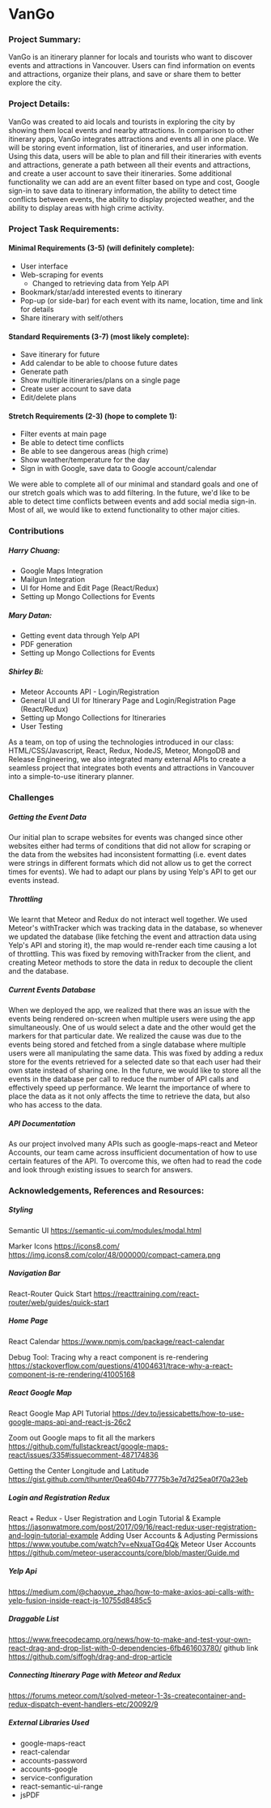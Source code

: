 # VanGo
### Project Summary:
VanGo is an itinerary planner for locals and tourists who want to discover events and attractions in Vancouver. Users can find information on events and attractions, organize their plans, and save or share them to better explore the city.

### Project Details:
VanGo was created to aid locals and tourists in exploring the city by showing them local events and nearby attractions. In comparison to other itinerary apps, VanGo integrates attractions and events all in one place. We will be storing event information, list of itineraries, and user information. Using this data, users will be able to plan and fill their itineraries with events and attractions, generate a path between all their events and attractions, and create a user account to save their itineraries. Some additional functionality we can add are an event filter based on type and cost, Google sign-in to save data to itinerary information, the ability to detect time conflicts between events, the ability to display projected weather, and the ability to display areas with high crime activity.

### Project Task Requirements:
#### Minimal Requirements (3-5) (will definitely complete):
- User interface
- Web-scraping for events
    - Changed to retrieving data from Yelp API
- Bookmark/star/add interested events to itinerary
- Pop-up (or side-bar) for each event with its name, location, time and link for details
- Share itinerary with self/others

#### Standard Requirements (3-7) (most likely complete):
- Save itinerary for future
- Add calendar to be able to choose future dates
- Generate path
- Show multiple itineraries/plans on a single page
- Create user account to save data
- Edit/delete plans

#### Stretch Requirements (2-3) (hope to complete 1):
- Filter events at main page
- Be able to detect time conflicts
- Be able to see dangerous areas (high crime)
- Show weather/temperature for the day
- Sign in with Google, save data to Google account/calendar

We were able to complete all of our minimal and standard goals and one of our stretch goals which was to add filtering. In the future, we'd like to be able to detect time conflicts between events and add social media sign-in. Most of all, we would like to extend functionality to other major cities.


### Contributions
##### Harry Chuang: 
- Google Maps Integration
- Mailgun Integration
- UI for Home and Edit Page (React/Redux)
- Setting up Mongo Collections for Events
##### Mary Datan: 
- Getting event data through Yelp API
- PDF generation
- Setting up Mongo Collections for Events
##### Shirley Bi:
- Meteor Accounts API - Login/Registration
- General UI and UI for Itinerary Page and Login/Registration Page (React/Redux)
- Setting up Mongo Collections for Itineraries
- User Testing

As a team, on top of using the technologies introduced in our class: HTML/CSS/Javascript, React, Redux, NodeJS, Meteor, MongoDB and Release Engineering, we also integrated many external APIs to create a seamless project that integrates both events and attractions in Vancouver into a simple-to-use itinerary planner.  

### Challenges
##### Getting the Event Data
Our initial plan to scrape websites for events was changed since other websites either had terms of conditions that did not allow for scraping or the data from the websites had inconsistent formatting (i.e. event dates were strings in different formats which did not allow us to get the correct times for events). We had to adapt our plans by using Yelp's API to get our events instead.
##### Throttling
We learnt that Meteor and Redux do not interact well together. We used Meteor's withTracker which was tracking data in the database, so whenever we updated the database (like fetching the event and attraction data using Yelp's API and storing it), the map would re-render each time causing a lot of throttling. This was fixed by removing withTracker from the client, and creating Meteor methods to store the data in redux to decouple the client and the database.
##### Current Events Database
When we deployed the app, we realized that there was an issue with the events being rendered on-screen when multiple users were using the app simultaneously. One of us would select a date and the other would get the markers for that particular date. We realized the cause was due to the events being stored and fetched from a single database where multiple users were all manipulating the same data. This was fixed by adding a redux store for the events retrieved for a selected date so that each user had their own state instead of sharing one. In the future, we would like to store all the events in the database per call to reduce the number of API calls and effectively speed up performance. We learnt the importance of where to place the data as it not only affects the time to retrieve the data, but also who has access to the data.
##### API Documentation
As our project involved many APIs such as google-maps-react and Meteor Accounts, our team came across insufficient documentation of how to use certain features of the API. To overcome this, we often had to read the code and look through existing issues to search for answers.


### Acknowledgements, References and Resources:
##### Styling
Semantic UI
https://semantic-ui.com/modules/modal.html

Marker Icons
https://icons8.com/
https://img.icons8.com/color/48/000000/compact-camera.png

##### Navigation Bar
React-Router Quick Start
https://reacttraining.com/react-router/web/guides/quick-start

##### Home Page
React Calendar
https://www.npmjs.com/package/react-calendar

Debug Tool: Tracing why a react component is re-rendering
https://stackoverflow.com/questions/41004631/trace-why-a-react-component-is-re-rendering/41005168

##### React Google Map
React Google Map API Tutorial
https://dev.to/jessicabetts/how-to-use-google-maps-api-and-react-js-26c2

Zoom out Google maps to fit all the markers
https://github.com/fullstackreact/google-maps-react/issues/335#issuecomment-487174836 

Getting the Center Longitude and Latitude
https://gist.github.com/tlhunter/0ea604b77775b3e7d7d25ea0f70a23eb

##### Login and Registration Redux
React + Redux - User Registration and Login Tutorial & Example
https://jasonwatmore.com/post/2017/09/16/react-redux-user-registration-and-login-tutorial-example
Adding User Accounts & Adjusting Permissions
https://www.youtube.com/watch?v=eNxuaTGq4Qk
Meteor User Accounts
https://github.com/meteor-useraccounts/core/blob/master/Guide.md


##### Yelp Api
https://medium.com/@chaoyue_zhao/how-to-make-axios-api-calls-with-yelp-fusion-inside-react-js-10755d8485c5

##### Draggable List
https://www.freecodecamp.org/news/how-to-make-and-test-your-own-react-drag-and-drop-list-with-0-dependencies-6fb461603780/
github link https://github.com/siffogh/drag-and-drop-article

##### Connecting Itinerary Page with Meteor and Redux
https://forums.meteor.com/t/solved-meteor-1-3s-createcontainer-and-redux-dispatch-event-handlers-etc/20092/9

##### External Libraries Used
- google-maps-react
- react-calendar
- accounts-password
- accounts-google
- service-configuration
- react-semantic-ui-range
- jsPDF

